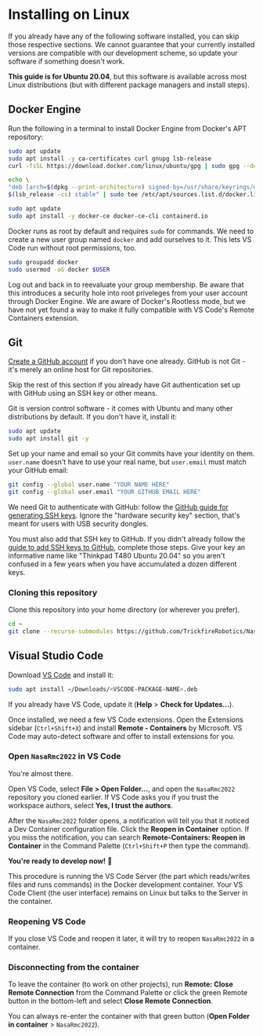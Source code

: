 # Installing on Linux
If you already have any of the following software installed, you can skip those respective sections. We cannot guarantee that your currently installed versions are compatible with our development scheme, so update your software if something doesn't work.

**This guide is for Ubuntu 20.04**, but this software is available across most Linux distributions (but with different package managers and install steps).

## Docker Engine
Run the following in a terminal to install Docker Engine from Docker's APT repository:
```bash
sudo apt update
sudo apt install -y ca-certificates curl gnupg lsb-release
curl -fsSL https://download.docker.com/linux/ubuntu/gpg | sudo gpg --dearmor -o /usr/share/keyrings/docker-archive-keyring.gpg

echo \
"deb [arch=$(dpkg --print-architecture) signed-by=/usr/share/keyrings/docker-archive-keyring.gpg] https://download.docker.com/linux/ubuntu \
$(lsb_release -cs) stable" | sudo tee /etc/apt/sources.list.d/docker.list > /dev/null

sudo apt update
sudo apt install -y docker-ce docker-ce-cli containerd.io
```
Docker runs as root by default and requires `sudo` for commands. We need to create a new user group named `docker` and add ourselves to it. This lets VS Code run without root permissions, too.
```bash
sudo groupadd docker
sudo usermod -aG docker $USER
```
Log out and back in to reevaluate your group membership. Be aware that this introduces a security hole into root priveleges from your user account through Docker Engine. We are aware of Docker's Rootless mode, but we have not yet found a way to make it fully compatible with VS Code's Remote Containers extension.

## Git
[Create a GitHub account](https://github.com/) if you don't have one already. GitHub is not Git - it's merely an online host for Git repositories.

Skip the rest of this section if you already have Git authentication set up with GitHub using an SSH key or other means.

Git is version control software - it comes with Ubuntu and many other distributions by default. If you don't have it, install it:
```bash
sudo apt update
sudo apt install git -y
```

Set up your name and email so your Git commits have your identity on them. `user.name` doesn't have to use your real name, but `user.email` must match your GitHub email:
```bash
git config --global user.name "YOUR NAME HERE"
git config --global user.email "YOUR GITHUB EMAIL HERE"
```

We need Git to authenticate with GitHub: follow the [GitHub guide for generating SSH keys](https://docs.github.com/en/authentication/connecting-to-github-with-ssh/generating-a-new-ssh-key-and-adding-it-to-the-ssh-agent). Ignore the "hardware security key" section, that's meant for users with USB security dongles.

You must also add that SSH key to GitHub. If you didn't already follow the [guide to add SSH keys to GitHub](https://docs.github.com/en/authentication/connecting-to-github-with-ssh/adding-a-new-ssh-key-to-your-github-account), complete those steps. Give your key an informative name like "Thinkpad T480 Ubuntu 20.04" so you aren't confused in a few years when you have accumulated a dozen different keys.

### Cloning this repository
Clone this repository into your home directory (or wherever you prefer).
```bash
cd ~
git clone --recurse-submodules https://github.com/TrickfireRobotics/NasaRmc2022.git
```

## Visual Studio Code
Download [VS Code](https://code.visualstudio.com/) and install it:
```bash
sudo apt install ~/Downloads/<VSCODE-PACKAGE-NAME>.deb
```

If you already have VS Code, update it (**Help** > **Check for Updates...**).

Once installed, we need a few VS Code extensions. Open the Extensions sidebar (`Ctrl+Shift+X`) and install **Remote - Containers** by Microsoft. VS Code may auto-detect software and offer to install extensions for you.

### Open `NasaRmc2022` in VS Code
You're almost there.

Open VS Code, select **File > Open Folder...**, and open the `NasaRmc2022` repository you cloned earlier. If VS Code asks you if you trust the workspace authors, select **Yes, I trust the authors**.

After the `NasaRmc2022` folder opens, a notification will tell you that it noticed a Dev Container configuration file. Click the **Reopen in Container** option. If you miss the notification, you can search **Remote-Containers: Reopen in Container** in the Command Palette (`Ctrl+Shift+P` then type the command).

**You're ready to develop now!** 🥳

This procedure is running the VS Code Server (the part which reads/writes files and runs commands) in the Docker development container. Your VS Code Client (the user interface) remains on Linux but talks to the Server in the container.

### Reopening VS Code
If you close VS Code and reopen it later, it will try to reopen `NasaRmc2022` in a container.

### Disconnecting from the container
To leave the container (to work on other projects), run **Remote: Close Remote Connection** from the Command Palette or click the green Remote button in the bottom-left and select **Close Remote Connection**.

You can always re-enter the container with that green button (**Open Folder in container** > `NasaRmc2022`).
